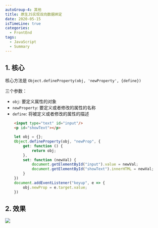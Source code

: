 ```yaml
---
autoGroup-4: 其他
title: 原生JS实现双向数据绑定
date: 2020-05-15
isTimeLine: true
categories:
  - FrontEnd
tags:
  - JavaScript
  - Summary
---
```

 
## 1. 核心    

核心方法是 `Object.defineProperty(obj, 'newProperty', {define})`   

三个参数：
+ `obj`: 要定义属性的对象   
+ `newProperty`: 要定义或者修改的属性的名称   
+ `define`: 将被定义或者修改的属性的描述   
     
```html
    <input type="text" id="input"/>
    <p id="showText"></p>
```
   
```js
    let obj = {};
    Object.defineProperty(obj, "newProp", {
        get: function () {
            return obj;
        },
        set: function (newVal) {
            document.getElementById("input").value = newVal;
            document.getElementById("showText").innerHTML = newVal;
        }
    })
    document.addEventListener("keyup", e => {
        obj.newProp = e.target.value;
    })
```

## 2. 效果
![](https://tva1.sinaimg.cn/large/0081Kckwly1gjybswg9u2g30ds09oaak.gif)
